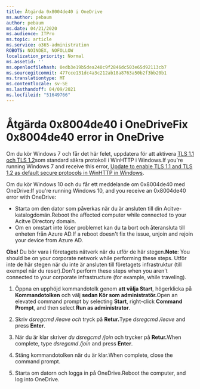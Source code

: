 ```yaml
---
title: Åtgärda 0x8004de40 i OneDrive
ms.author: pebaum
author: pebaum
ms.date: 04/21/2020
ms.audience: ITPro
ms.topic: article
ms.service: o365-administration
ROBOTS: NOINDEX, NOFOLLOW
localization_priority: Normal
ms.assetid: ''
ms.openlocfilehash: 0edb3e19b5dea240c9f2846dc503e65d92113cb7
ms.sourcegitcommit: 477cce131dc4a3c212ab18a8763a50b2f3bb20b1
ms.translationtype: MT
ms.contentlocale: sv-SE
ms.lasthandoff: 04/09/2021
ms.locfileid: "51649766"
---
```

# <a name="fix-0x8004de40-error-in-onedrive"></a><span data-ttu-id="b5114-102">Åtgärda 0x8004de40 i OneDrive</span><span class="sxs-lookup"><span data-stu-id="b5114-102">Fix 0x8004de40 error in OneDrive</span></span>

<span data-ttu-id="b5114-103">Om du kör Windows 7 och får det här felet, uppdatera för att aktivera [TLS 1.1 och TLS 1.2](https://support.microsoft.com/topic/update-to-enable-tls-1-1-and-tls-1-2-as-default-secure-protocols-in-winhttp-in-windows-c4bd73d2-31d7-761e-0178-11268bb10392)som standard säkra protokoll i WinHTTP i Windows.</span><span class="sxs-lookup"><span data-stu-id="b5114-103">If you're running Windows 7 and receive this error, [Update to enable TLS 1.1 and TLS 1.2 as default secure protocols in WinHTTP in Windows](https://support.microsoft.com/topic/update-to-enable-tls-1-1-and-tls-1-2-as-default-secure-protocols-in-winhttp-in-windows-c4bd73d2-31d7-761e-0178-11268bb10392).</span></span>

<span data-ttu-id="b5114-104">Om du kör Windows 10 och du får ett meddelande om 0x8004de40 med OneDrive:</span><span class="sxs-lookup"><span data-stu-id="b5114-104">If you're running Windows 10, and you receive an 0x8004de40 error with OneDrive:</span></span>

- <span data-ttu-id="b5114-105">Starta om den dator som påverkas när du är ansluten till din Acitve-katalogdomän.</span><span class="sxs-lookup"><span data-stu-id="b5114-105">Reboot the affected computer while connected to your Acitve Directory domain.</span></span>
- <span data-ttu-id="b5114-106">Om en omstart inte löser problemet kan du ta bort och återansluta till enheten från Azure AD.</span><span class="sxs-lookup"><span data-stu-id="b5114-106">If a reboot doesn't fix the issue, unjoin and rejoin your device from Azure AD.</span></span> 

<span data-ttu-id="b5114-107">**Obs!** Du bör vara i företagets nätverk när du utför de här stegen.</span><span class="sxs-lookup"><span data-stu-id="b5114-107">**Note**: You should be on your corporate network while performing these steps.</span></span> <span data-ttu-id="b5114-108">Utför inte de här stegen när du inte är ansluten till företagets infrastruktur (till exempel när du reser).</span><span class="sxs-lookup"><span data-stu-id="b5114-108">Don't perform these steps when you aren't connected to your corporate infrastructure (for example, while traveling).</span></span> 

1. <span data-ttu-id="b5114-109">Öppna en upphöjd kommandotolk genom **att välja Start**, högerklicka på **Kommandotolken** och välj **sedan Kör som administratör.**</span><span class="sxs-lookup"><span data-stu-id="b5114-109">Open an elevated command prompt by selecting **Start**, right-click **Command Prompt**, and then select **Run as administrator**.</span></span>

1. <span data-ttu-id="b5114-110">Skriv *dsregcmd /leave och* tryck på **Retur.**</span><span class="sxs-lookup"><span data-stu-id="b5114-110">Type *dsregcmd /leave* and press **Enter**.</span></span>

1. <span data-ttu-id="b5114-111">När du är klar skriver *du dsregcmd /join* och trycker på **Retur.**</span><span class="sxs-lookup"><span data-stu-id="b5114-111">When complete, type *dsregcmd /join* and press **Enter**.</span></span>

1. <span data-ttu-id="b5114-112">Stäng kommandotolken när du är klar.</span><span class="sxs-lookup"><span data-stu-id="b5114-112">When complete, close the command prompt.</span></span>

1. <span data-ttu-id="b5114-113">Starta om datorn och logga in på OneDrive.</span><span class="sxs-lookup"><span data-stu-id="b5114-113">Reboot the computer, and log into OneDrive.</span></span>